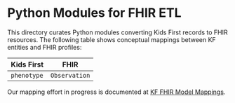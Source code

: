 # Python Modules for FHIR ETL

This directory curates Python modules converting Kids First records to FHIR resources.
The following table shows conceptual mappings between KF entities and FHIR profiles:

| Kids First            | FHIR                  |
|-----------------------|-----------------------|
| `phenotype`           | `Observation`         |

Our mapping effort in progress is documented at [KF FHIR Model Mappings](https://docs.google.com/spreadsheets/d/19tQnE75UzvP_k29D-QprbsJ-6ZO2PdUmKPiWHKkcTEg/edit#gid=1197884015).